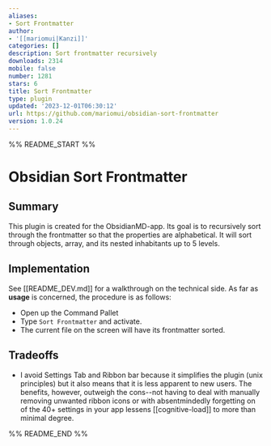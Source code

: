 ```yaml
---
aliases:
- Sort Frontmatter
author:
- '[[mariomui|Kanzi]]'
categories: []
description: Sort frontmatter recursively
downloads: 2314
mobile: false
number: 1281
stars: 6
title: Sort Frontmatter
type: plugin
updated: '2023-12-01T06:30:12'
url: https://github.com/mariomui/obsidian-sort-frontmatter
version: 1.0.24
---
```


%% README_START %%

# Obsidian Sort Frontmatter

## Summary

This plugin is created for the ObsidianMD-app. Its goal is to recursively sort through the frontmatter so that the properties are alphabetical. It will sort through objects, array, and its nested inhabitants up to 5 levels.

## Implementation

See [[README_DEV.md]] for a walkthrough on the technical side.
As far as **usage** is concerned, the procedure is as follows:

- Open up the Command Pallet
- Type `Sort Frontmatter` and activate.
- The current file on the screen will have its frontmatter sorted.

## Tradeoffs

- I avoid Settings Tab and Ribbon bar because it simplifies the plugin (unix principles) but it also means that it is less apparent to new users. The benefits, however, outweigh the cons--not having to deal with manually removing unwanted ribbon icons or with absentmindedly forgetting on of the 40+ settings in your app lessens [[cognitive-load]] to more than minimal degree.


%% README_END %%